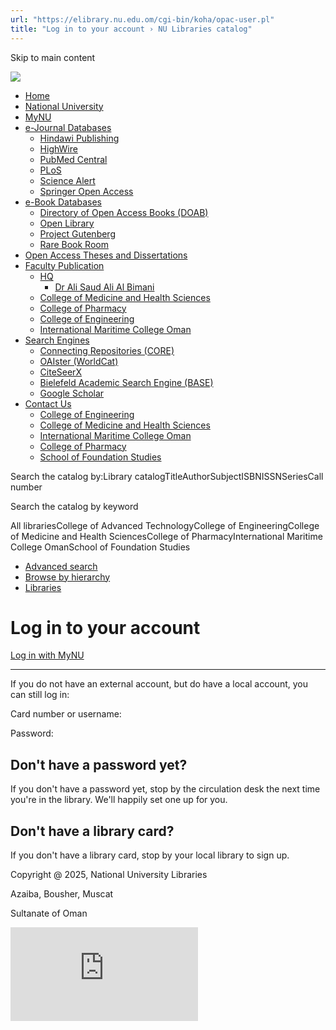 ```yaml
---
url: "https://elibrary.nu.edu.om/cgi-bin/koha/opac-user.pl"
title: "Log in to your account › NU Libraries catalog"
---
```


Skip to main content

![](https://elibrary.nu.edu.om/opac-tmpl/bootstrap/images/BannerNU.png)

- [Home](https://elibrary.nu.edu.om/)
- [National University](https://nu.edu.om/)
- [MyNU](https://portal.nu.edu.om/login.aspx?ReturnUrl=%2fmember%2fdefault.aspx%3f_gl%3d1*6n7l1f*_ga*OTg0MzEwMjU2LjE3MjE3MzgxOTE.*_ga_KWF40KY50Z*MTcyMjE4MzQwMC4xMC4xLjE3MjIxODU1NDEuMC4wLjA.&_gl=1*6n7l1f*_ga*OTg0MzEwMjU2LjE3MjE3MzgxOTE.*_ga_KWF40KY50Z*MTcyMjE4MzQwMC4xMC4xLjE3MjIxODU1NDEuMC4wLjA/)
- [e-Journal Databases](https://elibrary.nu.edu.om/cgi-bin/koha/opac-user.pl#)
  - [Hindawi Publishing](https://www.hindawi.com/journals/)
  - [HighWire](https://portal.highwire.org/lists/browse.dtl/)
  - [PubMed Central](https://www.ncbi.nlm.nih.gov/)
  - [PLoS](https://plos.org/)
  - [Science Alert](https://scialert.net/journals.php/)
  - [Springer Open Access](https://www.springeropen.com/journals/)
- [e-Book Databases](https://elibrary.nu.edu.om/cgi-bin/koha/opac-user.pl#)
  - [Directory of Open Access Books (DOAB)](https://doabooks.org/)
  - [Open Library](https://www.oapen.org/home/)
  - [Project Gutenberg](https://www.gutenberg.org/)
  - [Rare Book Room](http://www.rarebookroom.org/)
- [Open Access Theses and Dissertations](https://oatd.org/)
- [Faculty Publication](https://elibrary.nu.edu.om/cgi-bin/koha/opac-user.pl#)
  - [HQ](https://elibrary.nu.edu.om/cgi-bin/koha/opac-user.pl#)
    - [Dr Ali Saud Ali Al Bimani](https://elibrary.nu.edu.om/cgi-bin/koha/opac-detail.pl?biblionumber=55036/)
  - [College of Medicine and Health Sciences](https://elibrary.nu.edu.om/cgi-bin/koha/opac-search.pl?idx=kw&q=faculty%20publication&sort_by=relevance&count=20&limit=holdingbranch:COMHS/)
  - [College of Pharmacy](https://elibrary.nu.edu.om/cgi-bin/koha/opac-search.pl?idx=kw&q=faculty%20publication&sort_by=relevance&count=20&limit=holdingbranch:COP/)
  - [College of Engineering](https://elibrary.nu.edu.om/cgi-bin/koha/opac-search.pl?idx=kw&q=faculty%20publication&sort_by=relevance&count=20&limit=holdingbranch:COE/)
  - [International Maritime College Oman](https://elibrary.nu.edu.om/cgi-bin/koha/opac-search.pl?idx=kw&q=faculty%20publication&sort_by=relevance&count=20&limit=holdingbranch:IMCO/)
- [Search Engines](https://elibrary.nu.edu.om/cgi-bin/koha/opac-user.pl#)
  - [Connecting Repositories (CORE)](https://core.ac.uk/)
  - [OAIster (WorldCat)](https://oaister.on.worldcat.org/discovery/)
  - [CiteSeerX](https://citeseerx.ist.psu.edu/)
  - [Bielefeld Academic Search Engine (BASE)](https://www.base-search.net/)
  - [Google Scholar](https://scholar.google.co.in/)
- [Contact Us](https://elibrary.nu.edu.om/cgi-bin/koha/opac-user.pl#)
  - [College of Engineering](https://nu.edu.om/engineering/library/about-library/)
  - [College of Medicine and Health Sciences](https://nu.edu.om/medicine/library/)
  - [International Maritime College Oman](https://nu.edu.om/maritime/library/)
  - [College of Pharmacy](https://nu.edu.om/pharmacy/library/)
  - [School of Foundation Studies](https://nu.edu.om/foundation/library/)

Search the catalog by:Library catalogTitleAuthorSubjectISBNISSNSeriesCall number

Search the catalog by keyword

All librariesCollege of Advanced TechnologyCollege of EngineeringCollege of Medicine and Health SciencesCollege of PharmacyInternational Maritime College OmanSchool of Foundation Studies

- [Advanced search](https://elibrary.nu.edu.om/cgi-bin/koha/opac-search.pl)
- [Browse by hierarchy](https://elibrary.nu.edu.om/cgi-bin/koha/opac-browser.pl)
- [Libraries](https://elibrary.nu.edu.om/cgi-bin/koha/opac-library.pl)

# Log in to your account

[Log in with MyNU](https://elibrary.nu.edu.om/api/v1/public/oauth/login/MicrosoftAzure/opac)

* * *

If you do not have an external account, but do have a local account, you can still log in:

Card number or username:

Password:

## Don't have a password yet?

If you don't have a password yet, stop by the circulation desk the next time you're in the library. We'll happily set one up for you.

## Don't have a library card?

If you don't have a library card, stop by your local library to sign up.

Copyright @ 2025, National University Libraries

Azaiba, Bousher, Muscat

Sultanate of Oman

[![web hit counter](https://counter.websiteout.com/compte.php?S=https%3A%2F%2Felibrary.nu.edu.om%2Fcgi-bin%2Fkoha%2Fopac-user.pl&C=7&D=1&N=0&M=0&clt=0&ca=)](https://www.websiteout.net/counter.php)